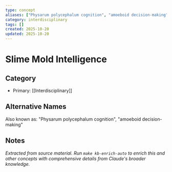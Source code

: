 ```yaml
---
type: concept
aliases: ["Physarum polycephalum cognition", "amoeboid decision-making"]
category: interdisciplinary
tags: []
created: 2025-10-20
updated: 2025-10-20
---
```


# Slime Mold Intelligence

## Category

- Primary: [[Interdisciplinary]]

## Alternative Names

Also known as: "Physarum polycephalum cognition", "amoeboid decision-making"

## Notes

*Extracted from source material. Run `make kb-enrich-auto` to enrich this and other concepts with comprehensive details from Claude's broader knowledge.*
